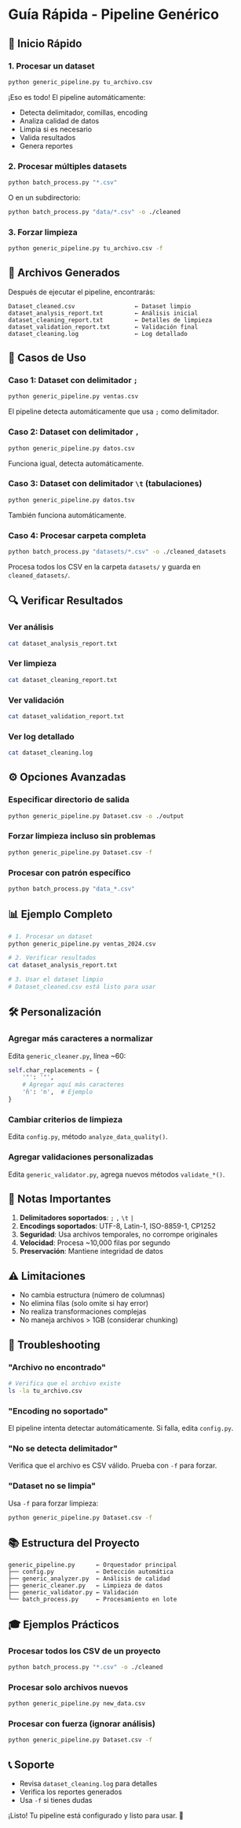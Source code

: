 # Guía Rápida - Pipeline Genérico

## 🚀 Inicio Rápido

### 1. Procesar un dataset

```bash
python generic_pipeline.py tu_archivo.csv
```

¡Eso es todo! El pipeline automáticamente:
- Detecta delimitador, comillas, encoding
- Analiza calidad de datos
- Limpia si es necesario
- Valida resultados
- Genera reportes

### 2. Procesar múltiples datasets

```bash
python batch_process.py "*.csv"
```

O en un subdirectorio:

```bash
python batch_process.py "data/*.csv" -o ./cleaned
```

### 3. Forzar limpieza

```bash
python generic_pipeline.py tu_archivo.csv -f
```

## 📁 Archivos Generados

Después de ejecutar el pipeline, encontrarás:

```
Dataset_cleaned.csv                 ← Dataset limpio
dataset_analysis_report.txt         ← Análisis inicial
dataset_cleaning_report.txt         ← Detalles de limpieza
dataset_validation_report.txt       ← Validación final
dataset_cleaning.log                ← Log detallado
```

## 🎯 Casos de Uso

### Caso 1: Dataset con delimitador `;`

```bash
python generic_pipeline.py ventas.csv
```

El pipeline detecta automáticamente que usa `;` como delimitador.

### Caso 2: Dataset con delimitador `,`

```bash
python generic_pipeline.py datos.csv
```

Funciona igual, detecta automáticamente.

### Caso 3: Dataset con delimitador `\t` (tabulaciones)

```bash
python generic_pipeline.py datos.tsv
```

También funciona automáticamente.

### Caso 4: Procesar carpeta completa

```bash
python batch_process.py "datasets/*.csv" -o ./cleaned_datasets
```

Procesa todos los CSV en la carpeta `datasets/` y guarda en `cleaned_datasets/`.

## 🔍 Verificar Resultados

### Ver análisis

```bash
cat dataset_analysis_report.txt
```

### Ver limpieza

```bash
cat dataset_cleaning_report.txt
```

### Ver validación

```bash
cat dataset_validation_report.txt
```

### Ver log detallado

```bash
cat dataset_cleaning.log
```

## ⚙️ Opciones Avanzadas

### Especificar directorio de salida

```bash
python generic_pipeline.py Dataset.csv -o ./output
```

### Forzar limpieza incluso sin problemas

```bash
python generic_pipeline.py Dataset.csv -f
```

### Procesar con patrón específico

```bash
python batch_process.py "data_*.csv"
```

## 📊 Ejemplo Completo

```bash
# 1. Procesar un dataset
python generic_pipeline.py ventas_2024.csv

# 2. Verificar resultados
cat dataset_analysis_report.txt

# 3. Usar el dataset limpio
# Dataset_cleaned.csv está listo para usar
```

## 🛠️ Personalización

### Agregar más caracteres a normalizar

Edita `generic_cleaner.py`, línea ~60:

```python
self.char_replacements = {
    '"': '"',
    # Agregar aquí más caracteres
    'ñ': 'n',  # Ejemplo
}
```

### Cambiar criterios de limpieza

Edita `config.py`, método `analyze_data_quality()`.

### Agregar validaciones personalizadas

Edita `generic_validator.py`, agrega nuevos métodos `validate_*()`.

## 📝 Notas Importantes

1. **Delimitadores soportados**: `;` `,` `\t` `|`
2. **Encodings soportados**: UTF-8, Latin-1, ISO-8859-1, CP1252
3. **Seguridad**: Usa archivos temporales, no corrompe originales
4. **Velocidad**: Procesa ~10,000 filas por segundo
5. **Preservación**: Mantiene integridad de datos

## ⚠️ Limitaciones

- No cambia estructura (número de columnas)
- No elimina filas (solo omite si hay error)
- No realiza transformaciones complejas
- No maneja archivos > 1GB (considerar chunking)

## 🐛 Troubleshooting

### "Archivo no encontrado"
```bash
# Verifica que el archivo existe
ls -la tu_archivo.csv
```

### "Encoding no soportado"
El pipeline intenta detectar automáticamente. Si falla, edita `config.py`.

### "No se detecta delimitador"
Verifica que el archivo es CSV válido. Prueba con `-f` para forzar.

### "Dataset no se limpia"
Usa `-f` para forzar limpieza:
```bash
python generic_pipeline.py Dataset.csv -f
```

## 📚 Estructura del Proyecto

```
generic_pipeline.py      ← Orquestador principal
├── config.py            ← Detección automática
├── generic_analyzer.py  ← Análisis de calidad
├── generic_cleaner.py   ← Limpieza de datos
├── generic_validator.py ← Validación
└── batch_process.py     ← Procesamiento en lote
```

## 🎓 Ejemplos Prácticos

### Procesar todos los CSV de un proyecto

```bash
python batch_process.py "*.csv" -o ./cleaned
```

### Procesar solo archivos nuevos

```bash
python generic_pipeline.py new_data.csv
```

### Procesar con fuerza (ignorar análisis)

```bash
python generic_pipeline.py Dataset.csv -f
```

## 📞 Soporte

- Revisa `dataset_cleaning.log` para detalles
- Verifica los reportes generados
- Usa `-f` si tienes dudas

¡Listo! Tu pipeline está configurado y listo para usar. 🎉

